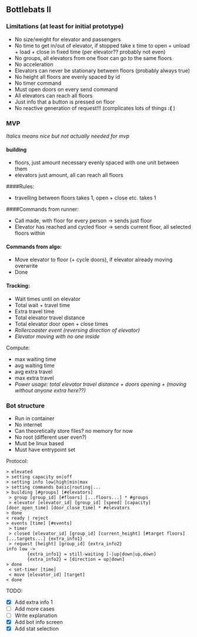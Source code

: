 ## Bottlebats II

### Limitations (at least for initial prototype)

- No size/weight for elevator and passengers
- No time to get in/out of elevator, if stopped take x time to open + unload + load + close in fixed time (per elevator?? probably not even)
- No groups, all elevators from one floor can go to the same floors
- No acceleration
- Elevators can never be stationary between floors (probably always true)
- No height all floors are evenly spaced by id
- No timer command
- Must open doors on every send command
- All elevators can reach all floors
- Just info that a button is pressed on floor
- No reactive generation of request!!! (complicates lots of things **:(** )


### MVP
_Italics means nice but not actually needed for mvp_

#### building
- floors, just amount necessary evenly spaced with one unit between them
- elevators just amount, all can reach all floors

####Rules:
* travelling between floors takes 1, open + close etc. takes 1

####Commands from runner:
- Call made, with floor for every person -> sends just floor
- Elevator has reached and cycled floor -> sends current floor, all selected floors within

#### Commands from algo:
- Move elevator to floor (+ cycle doors), if elevator already moving overwrite
- Done


#### Tracking:
- Wait times until on elevator
- Total wait + travel time
- Extra travel time
- Total elevator travel distance
- Total elevator door open + close times
- _Rollercoaster event (reversing direction of elevator)_
- _Elevator moving with no one inside_

Compute: 
- max waiting time
- avg waiting time
- avg extra travel
- max extra travel
- _Power usage: total elevator travel distance + doors opening + (moving without anyone extra here??)_


### Bot structure
- Run in container
- No internet
- Can theoretically store files? no memory for now
- No root (different user even?)
- Must be linux based
- Must have entrypoint set

Protocol:
```
> elevated
> setting capacity on|off
> setting info low|high|min|max
> setting commands basic|routing|...
> building [#groups] [#elevators]
 > group [group_id] [#floors] [...floors...] * #groups
 > elevator [elevator_id] [group_id] [speed] [capacity] [door_open_time] [door_close_time] * #elevators
> done
< ready | reject
> events [time] [#events]
 > timer
 > closed [elevator_id] [group_id] [current_height] [#target floors] [...targets...] {extra_info1}
 > request [height] [group_id] {extra_info2}
info low -> 
        {extra_info1} = still-waiting [-|up|down|up,down]
        {extra_info2} = [direction = up|down]
> done
 < set-timer [time]
 < move [elevator_id] [target] 
< done

``` 

TODO: 
- [x] Add extra info 1
- [ ] Add more cases
- [ ] Write explanation
- [x] Add bot info screen
- [x] Add stat selection
